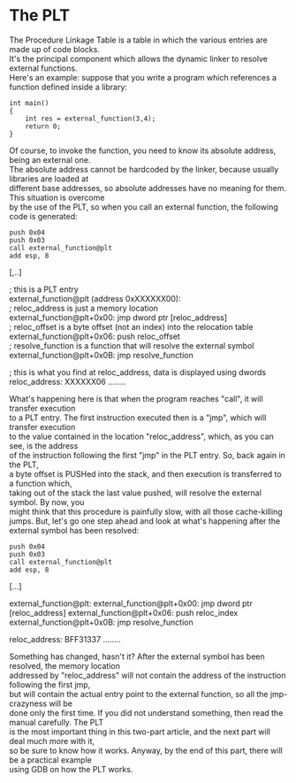 # The PLT  

The Procedure Linkage Table is a table in which the various entries are made up of code blocks.   
It's the principal component which allows the dynamic linker to resolve external functions.   
Here's an example: suppose that you write a program which references a function defined inside a library:  
```
int main()
{
    int res = external_function(3,4);
    return 0;
}
```
Of course, to invoke the function, you need to know its absolute address, being an external one.   
The absolute address cannot be hardcoded by the linker, because usually libraries are loaded at   
different base addresses, so absolute addresses have no meaning for them. This situation is overcome   
by the use of the PLT, so when you call an external function, the following code is generated:
```
push 0x04
push 0x03
call external_function@plt
add esp, 8
```
[,..]  

; this is a PLT entry  
external_function@plt (address 0xXXXXXX00):  
  ; reloc_address is just a memory location  
  external_function@plt+0x00: jmp dword ptr [reloc_address]  
  ; reloc_offset is a byte offset (not an index) into the relocation table  
  external_function@plt+0x06: push reloc_offset  
  ; resolve_function is a function that will resolve the external symbol  
  external_function@plt+0x0B: jmp resolve_function  
  
; this is what you find at reloc_address, data is displayed using dwords  
reloc_address: XXXXXX06 ........  

What's happening here is that when the program reaches "call", it will transfer execution   
to a PLT entry. The first instruction executed then is a "jmp", which will transfer execution   
to the value contained in the location "reloc_address", which, as you can see, is the address   
of the instruction following the first "jmp" in the PLT entry. So, back again in the PLT,   
a byte offset is PUSHed into the stack, and then execution is transferred to a function which,   
taking out of the stack the last value pushed, will resolve the external symbol. By now, you   
might think that this procedure is painfully slow, with all those cache-killing jumps. But, 
let's go one step ahead and look at what's happening after the external symbol has been resolved:  
```
push 0x04
push 0x03
call external_function@plt
add esp, 8
```
[...]

external_function@plt:
    external_function@plt+0x00:  jmp dword ptr [reloc_address]
    external_function@plt+0x06:  push reloc_index
    external_function@plt+0x0B:  jmp  resolve_function
    
reloc_address: BFF31337 ........

Something has changed, hasn't it? After the external symbol has been resolved, the memory location  
addressed by "reloc_address" will not contain the address of the instruction following the first jmp,   
but will contain the actual entry point to the external function, so all the jmp-crazyness will be   
done only the first time. If you did not understand something, then read the manual carefully. The PLT   
is the most important thing in this two-part article, and the next part will deal much more with it,   
so be sure to know how it works. Anyway, by the end of this part, there will be a practical example   
using GDB on how the PLT works.
